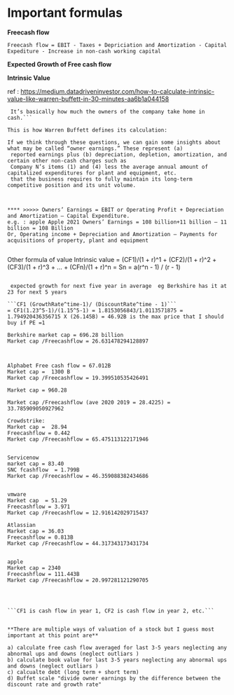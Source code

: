 Important formulas
==================

**Freecash flow**

```
Freecash flow = EBIT - Taxes + Depriciation and Amortization - Capital Expediture - Increase in non-cash working capital

```

**Expected Growth of Free cash flow**


**Intrinsic Value**

ref : https://medium.datadriveninvestor.com/how-to-calculate-intrinsic-value-like-warren-buffett-in-30-minutes-aa6b1a044158

```It is the discounted value of the cash that can be taken out of a business during its remaining life. Warren likes this value called Owners’ Earnings.
 It’s basically how much the owners of the company take home in cash.```

This is how Warren Buffett defines its calculation:

If we think through these questions, we can gain some insights about what may be called “owner earnings.” These represent (a)
 reported earnings plus (b) depreciation, depletion, amortization, and certain other non-cash charges such as 
 Company N’s items (1) and (4) less the average annual amount of capitalized expenditures for plant and equipment, etc. 
 that the business requires to fully maintain its long-term competitive position and its unit volume.



**** >>>>> Owners’ Earnings = EBIT or Operating Profit + Depreciation and Amortization — Capital Expenditure.
e.g. : apple Apple 2021 Owners’ Earnings = 108 billion+11 billion — 11 billion = 108 Billion
Or, Operating income + Depreciation and Amortization — Payments for acquisitions of property, plant and equipment


```
Other formula of value
Intrinsic value = (CF1)/(1 + r)^1 + (CF2)/(1 + r)^2 + (CF3)/(1 + r)^3 + ... + (CFn)/(1 + r)^n = Sn = a(r^n - 1) / (r - 1) 



```

 expected growth for next five year in average  eg Berkshire has it at 23 for next 5 years

```CF1 (GrowthRate^time-1)/ (DiscountRate^time - 1)```
= CF1(1.23^5-1)/(1.15^5-1) = 1.8153056843/1.0113571875 = 1.794920436356715 X (26.145B) = 46.92B is the max price that I should buy if PE =1 

Berkshire market cap = 696.28 billion
Market cap /Freecashflow = 26.631478294128897



Alphabet Free cash flow = 67.012B
Market cap =  1300 B
Market cap /Freecashflow = 19.399510535426491

Market cap = 960.28

Market cap /Freecashflow (ave 2020 2019 = 28.4225) = 33.785909050927962

Crowdstrike: 
Market cap =  28.94
Freecashflow = 0.442
Market cap /Freecashflow = 65.475113122171946


Servicenow
market cap = 83.40
SNC fcashflow  = 1.799B
Market cap /Freecashflow = 46.359088382434686


vmware
Market cap  = 51.29 
Freecashflow = 3.971
Market cap /Freecashflow = 12.916142029715437

Atlassian
Market cap = 36.03
Freecashflow = 0.813B
Market cap /Freecashflow = 44.317343173431734


apple
Market cap = 2340
Freecashflow = 111.443B
Market cap /Freecashflow = 20.997281121290705


 

```CF1 is cash flow in year 1, CF2 is cash flow in year 2, etc.```


**There are multiple ways of valuation of a stock but I guess most important at this point are**

``` 
    a) calculate free cash flow averaged for last 3-5 years neglecting any abnormal ups and downs (neglect outliars ) 
    b) calculate book value for last 3-5 years neglecting any abnormal ups and downs (neglect outliars )
    c) calcualte debt (long term + short term)
    d) Buffet scale "divide owner earnings by the difference between the discount rate and growth rate"
```
